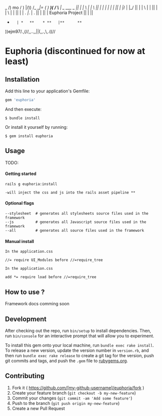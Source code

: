   _  /)
                 mo / )
                 |/)\)
                  /\_
                  \__|=
                 (    )
                 __)(__
           _____/      \\_____
          |  _     ___   _   ||
          | | \     |   | \  ||
          | |  |    |   |  | ||
          | |_/     |   |_/  ||
          | | \     |   |    ||
          | |  \    |   |    ||
          | |   \. _|_. | .  ||
          |                  ||
          | Euphoria Project ||
          |                  ||
  *       | *   **    * **   |**      **
   \))ejm97/.,(//,,..,,\||(,,.,\\,.((//

# Euphoria (discontinued for now at least)


## Installation

Add this line to your application's Gemfile:

```ruby 
gem 'euphoria'

```

And then execute:

    $ bundle install

Or install it yourself by running:

    $ gem install euphoria

## Usage

TODO: 

#### Getting started

    rails g euphoria:install 
    
    -will inject the css and js into the rails asset pipeline **
    
#### Optional flags 
    
    --stylesheet  # generates all stylesheets source files used in the framework
    --js          # generates all Javascript source files used in the framework
    --all         # generates all source files used in the framework

#### Manual install
    In the application.css 
    
    //= require UI_Modules before //=require_tree	
    
    In the application.css 		
    
 	add *= require load before //=require_tree

## How to use ? 

Framework docs comming soon

## Development

After checking out the repo, run `bin/setup` to install dependencies. Then, run `bin/console` for an interactive prompt that will allow you to experiment.

To install this gem onto your local machine, run `bundle exec rake install`. To release a new version, update the version number in `version.rb`, and then run `bundle exec rake release` to create a git tag for the version, push git commits and tags, and push the `.gem` file to [rubygems.org](https://rubygems.org).

## Contributing

1. Fork it ( https://github.com/[my-github-username]/euphoria/fork )
2. Create your feature branch (`git checkout -b my-new-feature`)
3. Commit your changes (`git commit -am 'Add some feature'`)
4. Push to the branch (`git push origin my-new-feature`)
5. Create a new Pull Request
